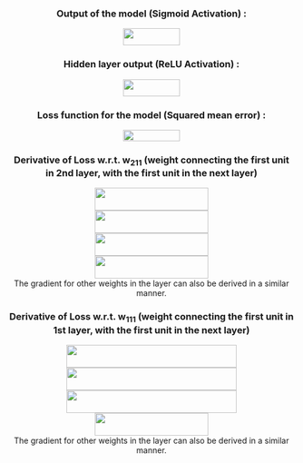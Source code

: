 <div align = "center">

### Output of the model (Sigmoid Activation) : 

<img src="https://render.githubusercontent.com/render/math?math=y = \frac{1}{1%2Be^{-y_{in}}}" width=100px height=30px>
</div>

<div align = "center">

### Hidden layer output (ReLU Activation) : 
<img src="https://render.githubusercontent.com/render/math?math=h = \max(a_{in},0)" width=100px height=30px>

</div>

<div align = "center">

### Loss function for the model (Squared mean error) :
<img src="https://render.githubusercontent.com/render/math?math=Loss = (y-t)^2" width=100px height=20px>
</div>

<div align = "center">

### Derivative of Loss w.r.t. w<sub>211</sub> (weight connecting the first unit in 2nd layer, with the first unit in the next layer)
<img src="https://render.githubusercontent.com/render/math?math=\frac{\partial L}{\partial w_{211}} = \frac{\partial L}{\partial y} \ast \frac{\partial y}{\partial y_{in}} \ast \frac{\partial y_{in}}{\partial w_{211}}" width=200px height=40px>
</div>

<div align = "center">
<img src="https://render.githubusercontent.com/render/math?math=\frac{\partial L}{\partial w_{211}} = \frac{2(y-t)}{1%2Be^{-y_{in}}} \ast {e^{-y_{in}}} \ast h_1" width=200px height=40px>
</div>
<div align = "center">
<img src="https://render.githubusercontent.com/render/math?math=\frac{\partial L}{\partial w_{211}} = \frac{2(0.9975)}{1%2Be^{-6}} \ast {e^{-6}} \ast 2" width=200px height=40px>
</div>
<div align = "center">
<img src="https://render.githubusercontent.com/render/math?math=\frac{\partial L}{\partial w_{211}} = 9.8657 * 10^{{-3}}" width=200px height=40px>
</div>
<div align = "center">
The gradient for other weights in the layer can also be derived in a similar manner.
</div>

<div align = "center">

### Derivative of Loss w.r.t. w<sub>111</sub> (weight connecting the first unit in 1st layer, with the first unit in the next layer)
<img src="https://render.githubusercontent.com/render/math?math=\frac{\partial L}{\partial w_{111}} = \frac{\partial L}{\partial y} \ast \frac{\partial y}{\partial y_{in}} \ast \frac{\partial y_{in}}{\partial h_1} \ast \frac{\partial h_1}{\partial a_1} \ast \frac{\partial a_1}{\partial w_{111}}" width=300px height=40px>
</div>

<div align = "center">
<img src="https://render.githubusercontent.com/render/math?math=\frac{\partial L}{\partial w_{111}} = \frac{2(y-t)}{1%2Be^{-y_{in}}} \ast {e^{-y_{in}}} \ast w_{211} \ast 1 \ast x_1" width=300px height=40px>
</div>
<div align = "center">
<img src="https://render.githubusercontent.com/render/math?math=\frac{\partial L}{\partial w_{111}} = \frac{2(0.9975)}{1%2Be^{-6}} \ast {e^{-6}} \ast 1 \ast 1 \ast -1" width=300px height=40px>
</div>
<div align = "center">
<img src="https://render.githubusercontent.com/render/math?math=\frac{\partial L}{\partial w_{111}} = -4.9328 * 10^{{-3}}" width=200px height=40px>
</div>
<div align = "center">
The gradient for other weights in the layer can also be derived in a similar manner.
</div>
